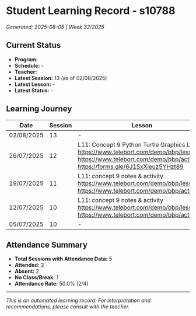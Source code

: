 # Student Learning Record - s10788
*Generated: 2025-08-05 | Week 32/2025*

## Current Status
- **Program:** 
- **Schedule:**  -
- **Teacher:** 
- **Latest Session:** 13 (as of 02/08/2025)
- **Latest Lesson:** -
- **Latest Status:** -

## Learning Journey
| Date | Session | Lesson | Attendance | Progress |
|------|---------|--------|------------|----------|
| 02/08/2025 | 13 | - | - | - |
| 26/07/2025 | 12 | L11: Concept 9 Python Turtle Graphics Library https://www.telebort.com/demo/bbp/lesson/9 https://www.telebort.com/demo/bbp/activity/9 https://forms.gle/6J1SxXieuz5YHzt89  | Rahmat | - |
| 19/07/2025 | 11 | L11: concept 9 notes & activity https://www.telebort.com/demo/bbp/lesson/9 https://www.telebort.com/demo/bbp/activity/9  | Absent | - |
| 12/07/2025 | 10 | L11: concept 9 notes & activity https://www.telebort.com/demo/bbp/lesson/9 https://www.telebort.com/demo/bbp/activity/9  | No Class | - |
| 05/07/2025 | 10 | - | Absent | - |

## Attendance Summary
- **Total Sessions with Attendance Data:** 5
- **Attended:** 2
- **Absent:** 2
- **No Class/Break:** 1
- **Attendance Rate:** 50.0% (2/4)

---
*This is an automated learning record. For interpretation and recommendations, please consult with the teacher.*